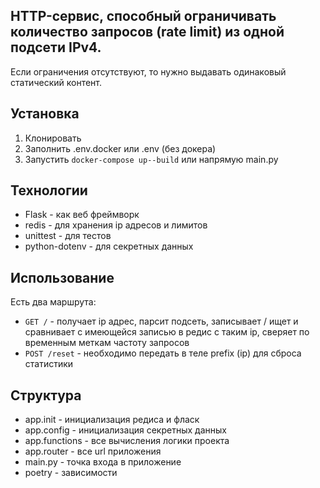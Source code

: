 ## HTTP-сервис, способный ограничивать количество запросов (rate limit) из одной подсети IPv4.
Если ограничения отсутствуют, то нужно выдавать одинаковый статический контент.

## Установка
1. Клонировать
2. Заполнить .env.docker или .env (без докера)
3. Запустить `docker-compose up--build` или напрямую main.py

## Технологии
- Flask - как веб фреймворк
- redis - для хранения ip адресов и лимитов
- unittest - для тестов
- python-dotenv - для секретных данных

## Использование
Есть два маршрута:
- `GET /` - получает ip адрес, парсит подсеть, записывает / ищет и сравнивает с имеющейся записью в редис с таким ip, 
сверяет по временным меткам частоту запросов
- `POST /reset` - необходимо передать в теле prefix (ip) для сброса статистики 


## Структура
- app.init - инициализация редиса и фласк
- app.config - инициализация секретных данных
- app.functions - все вычисления логики проекта
- app.router - все url приложения
- main.py - точка входа в приложение
- poetry - зависимости
